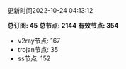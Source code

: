 更新时间2022-10-24 04:13:12

**总订阅: 45**
**总节点: 2144**
**有效节点: 354**
- v2ray节点: 167
- trojan节点: 35
- ss节点: 152
